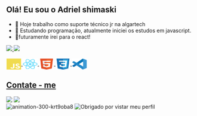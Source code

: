 ## Olá! Eu sou o Adriel shimaski

- 🔭 Hoje trabalho como suporte técnico jr na algartech
- 🌱 Estudando programação, atualmente iniciei os estudos em  javascript.
- 📌futuramente irei  para o  react!

<div>
  
  <a href="https://github.com/shimaski">
  <img height="180em" src="https://github-readme-stats.vercel.app/api?username=shimaski&show_icons=true&theme=tokyonight&include_all_commits=true&count_private=true"/>
  <img  height="180em" src=" https://github-readme-stats.vercel.app/api/top-langs/?username=shimaski&show_icons=true&theme=tokyonight&include_all_commits=true&count_private=true"/>
    
</div>
  
  <div style="display: inline_block"><br>
  <img align="center" alt="Rafa-Js" height="30" width="40" src="https://raw.githubusercontent.com/devicons/devicon/master/icons/javascript/javascript-plain.svg">
  <img align="center" alt="Rafa-React" height="30" width="40" src="https://raw.githubusercontent.com/devicons/devicon/master/icons/react/react-original.svg">
  <img align="center" alt="Rafa-HTML" height="30" width="40" src="https://raw.githubusercontent.com/devicons/devicon/master/icons/html5/html5-original.svg">
  <img align="center" alt="Rafa-CSS" height="30" width="40" src="https://raw.githubusercontent.com/devicons/devicon/master/icons/css3/css3-original.svg">
  <img align="center" alt="Rafa-CSS" height="30" width="40" src="https://github.com/devicons/devicon/blob/master/icons/vscode/vscode-original.svg">
    
  
</div>

  ## Contate - me 
  
<div>
  <a href = "mailto:adriel889alves@gmail.com"><img src="https://img.shields.io/badge/Gmail-D14836?style=for-the-badge&logo=gmail&logoColor=white" target="_blank"></a>
  <a href="https://www.linkedin.com/in/adriel-shimaski-alves-da-cruz-82725982" target="_blank"><img src="https://img.shields.io/badge/-LinkedIn-%230077B5?style=for-the-badge&logo=linkedin&logoColor=white" target="_blank"></a>   
</div>
  

<img src="https://i.ibb.co/sP6Wx57/animation-300-krt9oba8.gif" alt="animation-300-krt9oba8" border="0">
  
 <img height="120" alt="Obrigado por vistar meu perfil" width="100%" src="https://github.com/dibyendu415/dibyendu415/blob/master/marquee.svg" />
  <a href="#"><img src="https://badges.pufler.dev/visits/shimaski/shimaski></a>
</p>
